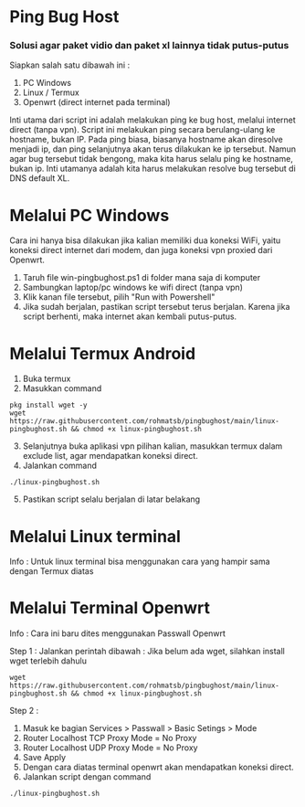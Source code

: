 # Ping Bug Host
### Solusi agar paket vidio dan paket xl lainnya tidak putus-putus

Siapkan salah satu dibawah ini :
1. PC Windows
2. Linux / Termux
3. Openwrt (direct internet pada terminal)

Inti utama dari script ini adalah melakukan ping ke bug host, melalui internet direct (tanpa vpn). Script ini melakukan ping secara berulang-ulang ke hostname, bukan IP. Pada ping biasa, biasanya hostname akan diresolve menjadi ip, dan ping selanjutnya akan terus dilakukan ke ip tersebut. Namun agar bug tersebut tidak bengong, maka kita harus selalu ping ke hostname, bukan ip. Inti utamanya adalah kita harus melakukan resolve bug tersebut di DNS default XL.

# Melalui PC Windows
Cara ini hanya bisa dilakukan jika kalian memiliki dua koneksi WiFi, yaitu koneksi direct internet dari modem, dan juga koneksi vpn proxied dari Openwrt.
1. Taruh file win-pingbughost.ps1 di folder mana saja di komputer
2. Sambungkan laptop/pc windows ke wifi direct (tanpa vpn)
3. Klik kanan file tersebut, pilih "Run with Powershell"
4. Jika sudah berjalan, pastikan script tersebut terus berjalan. Karena jika script berhenti, maka internet akan kembali putus-putus.

# Melalui Termux Android
1. Buka termux
2. Masukkan command
```
pkg install wget -y
wget https://raw.githubusercontent.com/rohmatsb/pingbughost/main/linux-pingbughost.sh && chmod +x linux-pingbughost.sh
```
3. Selanjutnya buka aplikasi vpn pilihan kalian, masukkan termux dalam exclude list, agar mendapatkan koneksi direct.
4. Jalankan command
```   
./linux-pingbughost.sh
```
5. Pastikan script selalu berjalan di latar belakang

# Melalui Linux terminal
Info : Untuk linux terminal bisa menggunakan cara yang hampir sama dengan Termux diatas

# Melalui Terminal Openwrt
Info : Cara ini baru dites menggunakan Passwall Openwrt

Step 1 :
Jalankan perintah dibawah :
Jika belum ada wget, silahkan install wget terlebih dahulu

```
wget https://raw.githubusercontent.com/rohmatsb/pingbughost/main/linux-pingbughost.sh && chmod +x linux-pingbughost.sh
```

Step 2 :
1. Masuk ke bagian Services > Passwall > Basic Setings > Mode
2. Router Localhost TCP Proxy Mode = No Proxy
3. Router Localhost UDP Proxy Mode = No Proxy
4. Save Apply
5. Dengan cara diatas terminal openwrt akan mendapatkan koneksi direct.
6. Jalankan script dengan command
```
./linux-pingbughost.sh
```
